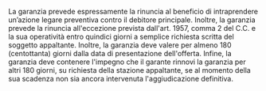 La garanzia prevede espressamente la rinuncia al beneficio di intraprendere un’azione legare preventiva contro il debitore principale. Inoltre, la garanzia prevede la rinuncia all'eccezione prevista dall'art. 1957, comma 2 del C.C. e la sua operatività entro quindici giorni a semplice richiesta scritta del soggetto appaltante. Inoltre, la garanzia deve valere per almeno 180 (centottanta) giorni dalla data di presentazione dell'offerta. Infine, la garanzia deve contenere l'impegno che il garante rinnovi la garanzia per altri 180 giorni, su richiesta della stazione appaltante, se al momento della sua scadenza non sia ancora intervenuta l'aggiudicazione definitiva.